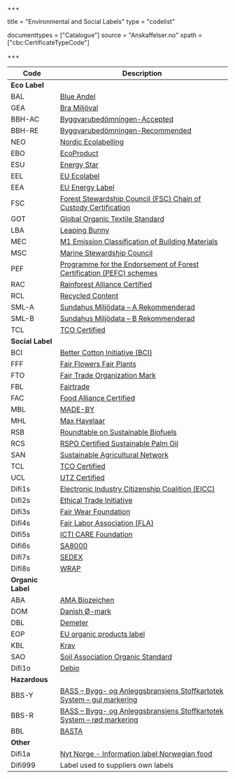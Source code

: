 +++

title = "Environmental and Social Labels"
type = "codelist"

documenttypes = ["Catalogue"]
source = "Anskaffelser.no"
xpath = ["cbc:CertificateTypeCode"]

+++

| Code     | Description 
| -------- | ------------------------------------------
| **Eco Label** | 
| BAL | [Blue Andel](http://www.blauer-engel.de/)
| GEA | [Bra Miljöval](http://www.naturskyddsforeningen.se/)
| BBH-AC | [Byggvarubedömningen-Accepted](http://www.byggvarubedomningen.se/)
| BBH-RE | [Byggvarubedömningen-Recommended](http://www.byggvarubedomningen.se/sa/node.asp?node=455)
| NEO | [Nordic Ecolabelling](http://www.nordic-ecolabel.org/)
| EBO | [EcoProduct](http://www.byggtjeneste.no/WPpages/Produkter/Byggeportalen/ECOproduct.aspx)
| ESU | [Energy Star](http://www.eu-energystar.org/)
| EEL | [EU Ecolabel](http://ec.europa.eu/environment/ecolabel/index_en.htm)
| EEA | [EU Energy Label](http://ec.europa.eu/energy/efficiency/labelling/labelling_en.htm)
| FSC | [Forest Stewardship Council (FSC) Chain of Custody Certification](https://us.fsc.org/)
| GOT | [Global Organic Textile Standard](http://www.global-standard.org/)
| LBA | [Leaping Bunny](http://www.leapingbunny.org/indexin.php)
| MEC | [M1 Emission Classification of Building Materials](http://www.rakennustieto.fi/index/english/emissionclassificationofbuildingmaterials.html)
| MSC | [Marine Stewardship Council](http://www.msc.org/)
| PEF | [Programme for the Endorsement of Forest Certification (PEFC) schemes](http://www.pefc.org/)
| RAC | [Rainforest Alliance Certified](http://www.rainforest-alliance.org/certification-verification)
| RCL | [Recycled Content](http://www.ftc.gov/)
| SML-A | [Sundahus Miljödata – A Rekommenderad](http://www.sundahus.se/services/environmental-data.aspx)
| SML-B | [Sundahus Miljödata – B Rekommenderad](http://www.sundahus.se/services/environmental-data.aspx)
| TCL | [TCO Certified](http://tcodevelopment.com/)
| **Social Label**
| BCI | [Better Cotton Initiative (BCI)](http://bettercotton.org/)
| FFF | [Fair Flowers Fair Plants](http://www.fairflowersfairplants.com/)
| FTO | [Fair Trade Organization Mark](http://www.wfto.com/)
| FBL | [Fairtrade](http://www.fairtrade.net/)
| FAC | [Food Alliance Certified](http://foodalliance.org/)
| MBL | [MADE-BY](http://www.made-by.org/)
| MHL | [Max Havelaar](http://www.maxhavelaar.ch/de/homepage/)
| RSB | [Roundtable on Sustainable Biofuels](http://rsb.org/)
| RCS | [RSPO Certified Sustainable Palm Oil](http://www.rspo.org/about)
| SAN | [Sustainable Agricultural Network](http://san.ag/web/)
| TCL | [TCO Certified](http://tcodevelopment.com/)
| UCL | [UTZ Certified](https://www.utzcertified.org/)
| Difi1s | [Electronic Industry Citizenship Coalition (EICC)](http://www.eiccoalition.org/about/contact-us/)
| Difi2s | [Ethical Trade Initiative](http://www.ethicaltrade.org/)
| Difi3s | [Fair Wear Foundation](http://www.fairwear.org/)
| Difi4s | [Fair Labor Association (FLA)](http://www.fairlabor.org/)
| Difi5s | [ICTI CARE Foundation](http://www.icti-care.org/e/default.asp)
| Difi6s | [SA8000](http://www.sa-intl.org/index.cfm?fuseaction=Page.viewPage&amp;pageId=937&amp;parentID=479&amp;nodeID=1)
| Difi7s | [SEDEX](http://www.sedexglobal.com/)
| Difi8s | [WRAP](http://www.wrapcompliance.org/)
| **Organic Label**
| ABA | [AMA Biozeichen](http://www.ama.at/)
| DOM | [Danish Ø-mark](http://naturerhverv.dk/tvaergaaende/oekologi/baggrund-og-fakta-om-oekologi/oekologimaerker/#c9152)
| DBL | [Demeter](http://www.demeter-usa.org/)
| EOP | [EU organic products label](http://ec.europa.eu/agriculture/organic/index_en.htm)
| KBL | [Krav](http://www.krav.se/english)
| SAO | [Soil Association Organic Standard](http://www.soilassociation.org/)
| Difi1o | [Debio](http://www.debio.no/section.cfm?path=1,11)
| **Hazardous**
| BBS-Y | [BASS – Bygg- og Anleggsbransjens Stoffkartotek System – gul markering](http://www.cobuilder.com/)
| BBS-R | [BASS – Bygg- og Anleggsbransjens Stoffkartotek System – rød markering](http://www.cobuilder.com/)
| BBL | [BASTA](http://www.bastaonline.se/)
| **Other**
| Difi1a | [Nyt Norge - Information label Norwegian food](http://www.matmerk.no/no/nytnorge/hva-er-nyt-norge)
| Difi999 | Label used to suppliers own labels
